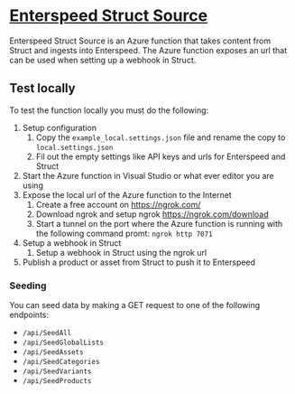 # [Enterspeed Struct Source](https://github.com/enterspeedhq/enterspeed-source-struct-pim)

Enterspeed Struct Source is an Azure function that takes content from Struct and ingests into Enterspeed. 
The Azure function exposes an url that can be used when setting up a webhook in Struct.

## Test locally

To test the function locally you must do the following:

1) Setup configuration
   1) Copy the `example_local.settings.json` file and rename the copy to `local.settings.json`
   2) Fil out the empty settings like API keys and urls for Enterspeed and Struct
2) Start the Azure function in Visual Studio or what ever editor you are using 
3) Expose the local url of the Azure function to the Internet
   1) Create a free account on https://ngrok.com/
   2) Download ngrok and setup ngrok https://ngrok.com/download
   3) Start a tunnel on the port where the Azure function is running with the following command promt: `ngrok http 7071`
4) Setup a webhook in Struct
   1) Setup a webhook in Struct using the ngrok url
5) Publish a product or asset from Struct to push it to Enterspeed

### Seeding

You can seed data by making a GET request to one of the following endpoints:

- `/api/SeedAll`
- `/api/SeedGlobalLists`
- `/api/SeedAssets`
- `/api/SeedCategories`
- `/api/SeedVariants`
- `/api/SeedProducts`